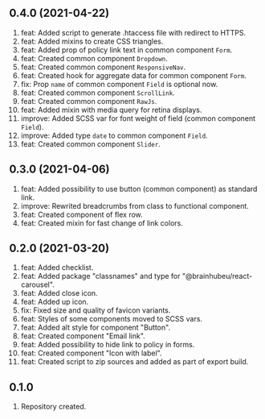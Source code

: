 ## 0.4.0 (2021-04-22)
1. feat: Added script to generate .htaccess file with redirect to HTTPS.
2. feat: Added mixins to create CSS triangles.
3. feat: Added prop of policy link text in common component `Form`.
4. feat: Created common component `Dropdown`.
5. feat: Created common component `ResponsiveNav`.
6. feat: Created hook for aggregate data for common component `Form`.
7. fix: Prop `name` of common component `Field` is optional now.
8. feat: Created common component `ScrollLink`.
9. feat: Created common component `RawJs`.
10. feat: Added mixin with media query for retina displays.
11. improve: Added SCSS var for font weight of field (common component `Field`).
11. improve: Added type `date` to common component `Field`.
12. feat: Created common component `Slider`.

## 0.3.0 (2021-04-06)
1. feat: Added possibility to use button (common component) as standard link.
2. improve: Rewrited breadcrumbs from class to functional component.
3. feat: Created component of flex row.
4. feat: Created mixin for fast change of link colors. 

## 0.2.0 (2021-03-20)
1. feat: Added checklist.
2. feat: Added package "classnames" and type for "@brainhubeu/react-carousel".
3. feat: Added close icon.
4. feat: Added up icon.
5. fix: Fixed size and quality of favicon variants.
6. feat: Styles of some components moved to SCSS vars.
7. feat: Added alt style for component "Button".
8. feat: Created component "Email link".
9. feat: Added possibility to hide link to policy in forms.
10. feat: Created component "Icon with label".
11. feat: Created script to zip sources and added as part of export build.

## 0.1.0
1. Repository created.